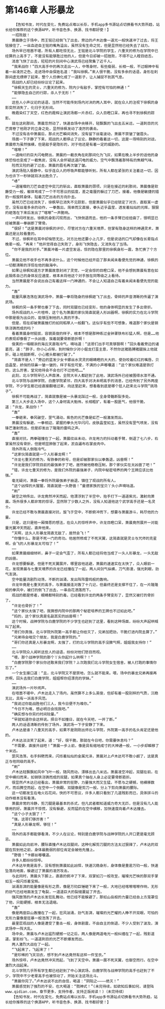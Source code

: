# 第146章 人形暴龙
        【告知书友，时代在变化，免费站点难以长存，手机app多书源站点切换看书大势所趋，站长给你推荐的这个换源APP，听书音色多、换源、找书都好使！】
       一招败敌！
       萧晨静立于场中，而王铭已经倒飞了出去，旁边的卢木达像一道光一般快速冲了过去，将王铭接住了，一丝血迹自王铭的嘴角溢出，虽然没有生命之忧，但是显然他已经失去了战力。
       场外早已喧嚣不堪，所有人都吃惊无比，王铭是北斗学院的学生，六重天的修为在学院中已经算的上高手了，不是没有能够胜过他的人，但是今日却被一招挫败，不得不让人瞠目结舌。
       消息飞快了出去，短短的片刻间中心演武场已经聚集了近千人。
       “我来战你！”四大高手中的再次走出一人，中等身材，有些瘦弱，长相一般，不过眼神中有着一丝凌厉之色，走进场中自保姓名道：“我叫徐枫。”来人很干脆，没有多余的话语，身形在刹那间虚无缥缈了起来，整个人仿佛化成了一道影子，让人捕捉不到其气息。
       观战的人却已经纷纷议论了起来。
       “徐枫天生的灵士，六重天的修为，院内少有敌手，掌控有可怕的神通！”
       “能够隐去自己的行踪，杀人于无形！”
       ……
       这些人小声议论的话语，当然不可能传到场内对决的两人耳中，就在众人的注视下徐枫的身影突然消失了，化归于无形间。
       晚霞染红了天空，红色的霞辉让演武场都一片赤红，众人目瞪口呆，再也寻不到徐枫的踪影。
       就在这刹那间，萧晨忽然动了，快速自场中央移开，轻飘飘的飞出去五米远，一道刺目的光芒席卷了他刚才的立身之处，显然徐枫发动了凌厉的袭击。
       不过没有击中萧晨后，那点光芒瞬间消失，没有留下丝毫波动，萧晨不禁皱了皱眉头。
       场面一下子静了下来，观战的人都停止了议论，静静的看着这一切，这是一场特别的对战，萧晨修为虽然强横，但是敌手是隐形的，对于他还是有着一定的威胁的。
       “喀嚓！”
       一道绚烂的巨大闪电劈出，萧晨的一截衣角在刹那间化为飞灰，如果在晚上半步的话他的身体恐怕也变成了一截焦炭，没有人会怀疑这道闪电的威力，空气中飘荡着那特有的焦糊气味。
       险而又险的避了过去，萧晨的眉毛再次皱了皱。
       演武场陷入极静中，似乎连众人的呼吸声都能够听到，所有人都在紧张的关注着这一切，因为也许下一秒钟就将决出胜负了。
       “哧”
       一道璀璨的刀芒自虚空中突兀的斩出，直取萧晨的颈项，只是在接近的刹那间，萧晨像是软藤受力一般，躯体弯成了一个不可思议的弧度，差之毫厘的躲过了刀芒。接着，他像是敏捷的猎豹一般旋转身体，贴着刀芒出击的方向扑去。
       虽然刀芒已经消失了，徐枫早已消失不见踪影，但是萧晨似乎已经锁定了对方，直取某一虚空，没有丝毫多余的动作，一拳轰出，简单而又直接，拳头近乎晶莹，透发着灿灿的光辉，狠狠的砸落在下来后发出了“喀嚓”一声脆响。
       一声闷哼发出，徐枫的身影闪现而出，飞快倒退而去，他的一条手臂已经扭曲了，很明显已经被萧晨一拳崩断了臂骨。
       “很好！”这是萧晨对徐枫的评价，尽管对方在六重天境界，但掌有隐身这样的神通灵术，萧晨还是比较看重的。
       不过，徐枫听在耳中却恼怒无比，对方比他还要小上几岁，但是说话的口气却像在长辈指点晚辈一般。“再来！”他并觉得自己失败了，身形飞快隐去，又消失在了当场。
       “你不是我的对手。”萧晨冲着一片虚空发话，惊的隐在那里的徐枫身形一震，急忙换了个方位。
       萧晨见他不收手也不再多说什么，这个时候他已经开启了那未闻未看便先觉的神通，徐枫的一切都清晰的浮现在他的脑海中。
       如果让徐枫知道方才萧晨故意封闭了灵觉，一定会惊的目瞪口呆，他不会想到萧晨有意在如此锻炼自己的身体反应速度，根本未将他这个对手放在同等级之上看待。
       当然萧晨是不会说出自己有着这样一门神通的，不会让人知道自己有着未闻未看便先觉的能力。
       “轰”
       能量风暴浩荡在演武场中，萧晨一拳将隐身的徐枫砸飞了出去，骨碎的声音清晰的传遍了演武场。
       徐枫的另一条手臂也垂了下去，同时双腿也已经变形，他的身体明显的发生了多出骨折。
       场外观战的人一片喧哗，这个名为萧晨的家伙简直就是人形凶器啊，徐枫的实力在北斗学院中那是极为出众的，能够压制他的人真的不多。
       但是，现在却被萧晨捶打的如同稻草人一般翻飞，这似乎有些不可想象，难道那个家伙是钢铁浇铸而成的吗？
       看着萧晨身材挺拔，容貌英俊的样子，根本不想是那种练过金钟罩铁布衫猛人啊，但是……他的表现却像极了一头凶兽，挨着就要骨断筋折啊！
       俊美的一塌糊涂的海云天直吸冷气，嘀咕道：“这哥们出手可真够狠啊！”回头看着旁边的诸葛亮，道：“胖子，你小心点呀，到时候你少对小倔龙打歪主意，不然你这猪胳膊猪腿挨上他就折，碰上他就断啊，小心猪头都被打破了。”
       “简直不是人！”旁边的蓝发少女卡娜丝水灵灵的眼睛瞪的大大的，使劲咬着红红的嘴唇，贝齿晶莹，娇俏的琼鼻一皱一皱的，样子有些可爱，不满的小声嘟囔道：“这个家伙难道是铁打的，这么厉害，堂兄他待会不会也打不过他吧……”
       此刻，北斗学院早已人声鼎沸，全院大半人都赶到了此地，演武场外已经被围得水泄不通。
       北斗学院与战神学院、白鹿学院紧邻，四大高手对决未明高手的消息，已经传到了另外两座学院，不少学生都已经直接翻墙过来，向这里赶来，想看看到底是哪个狂人赶来北斗学院“挑场子”。
       徐枫不可能再战了，简直就像是被一头暴龙踩过一般，全身骨骼断裂多处。
       第三人大步走入场中，这个人身材高大魁伟，长相粗犷，有着一股匪气，他很干脆，道：“许龙，来战你！”
       “轰”
       一拳砸来，拳风破空，罡气涌动，紫色的光芒像是虹芒一般激发而出。
       萧晨没有躲避，一拳相迎，紧握的拳头光华闪闪，皮肤晶莹如玉，虽然没有罡气喷发，没有锋芒激射而出，但是却发出了隆隆的雷鸣之声。
       “轰”
       直接对抗，两拳碰撞在了一起，萧晨纹丝未动，许龙用力的抖动着手臂，倒退了七八步，右掌虽然没有骨折，但是明显肿胀了起来，淤血遍布右掌皮肉中。
       场外所有人倒吸冷气。
       “这家伙简直就是一个人形暴龙啊！”
       “许龙七重天的修为，有铁拳的称号，但是却被那家伙以拳轰退，凶兽啊！”
       “许龙是我们学院目前的最强弟子了吧，居然被他稳稳压制，那个家伙实在太凶兽了吧！”
       “错，许龙七重天的修为，是我们外院的最强弟子，内院中秘密培养的两个王牌应该比他强。”
       毫无疑问，萧晨一拳将外院最强弟子崩退，镇住了观战的所有人。
       “这个凶悍的大猩猩，简直就是一头野兽！”曼德家族的宝贝丫头小声嘀咕道。
       “刷”
       破空之响传出，许龙竟然冲天而起，他漂浮到了半空中，抬手打下一道道紫光，激射向萧晨。场外很多人都非常的惊讶，显然除了少数人之外，没有人知道他这个武学高手还是一名灵士。
       许龙已经不敢与萧晨直接对抗，旋飞于空中，不断俯冲而下，想要与萧晨游斗，耗尽他的力量。
       只是，这只是他一厢情愿的想法，在众人的惊呼声中，许龙目瞪口呆，萧晨竟然展开一对能量光翼冲天而起，直奔他来。
       “天啊，这头人形暴龙简直无敌了，居然会飞！”
       “你懂什么，那是不死一门的奇功。他居然修成了不死天翼，这简直就是灵士与咒师的克星啊，会飞的人形暴龙太可怕了！”
       ……
       如果萧晨细细倾听，鼻子一定会气歪了，所有人都已经将他当成了一头人形暴龙，一头无敌的凶兽。
       许龙想要躲避，但是不死天翼展开，哪里容他逃避，萧晨的速速实在太快了，众人眼前一花，发现萧晨与七重天境界的许龙已经撞在了一起，两人间剑气纵横，刀气弥漫，强光刺眼，劲气澎湃。
       空中能量流剧烈动荡，不断的汹涌，发出阵阵雷鸣般的轰响。
       许龙毕竟是七重天的高手，与萧晨接连对轰了十几记，但最终还是支撑不住了，在一片隆隆般的拳风中，被打的倒飞了出去，一串血花洒落而下。
       观战的都是修者，眼睛都特别的毒，已经看到许龙的两条手臂变形了，显然又被打的骨折了。
       “许龙也骨折了！”
       “这个家伙太强了吧，我猜想内院中的那两个秘密培养的王牌也不过如此吧。”
       “妈的，这个家伙真是名副其实的凶兽啊！”
       这个时候，战神学院与白鹿学院的不少学生也赶到了这里，看到这种场面，纷纷大声起哄喊叫了起来。
       “哥们你真强，北斗学院外院第一高手都让你给灭了，兄弟加把劲，干脆打进内院去算了。”
       “兄弟待会咱交个朋友，我是白鹿学院的。”
       “哥们你还真是人形暴龙啊，太强了，打的北斗学院的高手没脾气啊，姐姐我支持你！”
       ……
       北斗学院众人闻听这些人的话语，纷纷对他们怒目而视。
       “喂，那个战神学院的那个丫头你起什么哄啊？！”
       “白鹿学院那个家伙你还敢来我们学院？上次跑我们北斗学院女生宿舍，被人打跑的事情你忘了。”
       一个女生接口道：“且，北斗学院又不是禁地，怎么就不能来。喂，场中的暴龙兄弟再接再厉啊，回头去我们白鹿学院，姐姐帮你绍漂亮的学妹。”
       ……
       演武场外一片吵闹声。
       在喧嚣不堪中，卢木达走入了场内，虽然算不上多么英俊，但却有着一股别样的气质，沉稳无比，具有一派高手风范。
       “我说过你能战胜他们三人，我今日便不为难你。”
       “今日不为难，想必明日会找我吧。”
       “确实想与你另约时间较量。”
       “早就知道你会这样说。择日不如撞日，就在今天吧，一并了断。”
       两人的话语清晰的传到了场外，演武场一下子安静了下来。
       卢木达是谁？八重天的高手，如果不是刚刚出师北斗学院，外院第一高手的名头肯定还是他的。
       卢木达淡淡笑了起来，道：“好，很干脆，那就在今日吧，你需要休息吗？”
       “不需要，直接开战吧！”萧晨一步上前，像是具有缩地成寸的大神通一般，一小步却瞬移了十米远。
       罡风浩荡，右手斜劈而来，闪烁着灿灿的金属光泽，萧晨对上卢木达可不敢小觑了，这是真正与他同级的高手。
       “刷”
       卢木达轻飘飘如风中飞叶一般，随风而动，漂移出去八米远。萧晨凌空冲起，双腿在前，在空中横扫而来，如钢铁浇铸而成的双腿，如果真个抽在人身上必定要骨断筋折。
       很显然卢木达已经看出，萧晨非常的狂野，力量强大而又生猛，不愿与之硬撼，他横移数尺，而后腾空而起，在空中一个倒翻，双腿像是剪刀一般，分上下剪向萧晨的腰际。
       这一切都发生在电火石花间，快的不可思议，许多人都只看到了几道残影而已，具体拼斗的动作根本没有看清。
       萧晨非常的冷静，剪刀腿是最基本的杀式，但凡武者都知道威力奇大无匹，但是没有几人能够用的好。萧晨并不惊慌，没有躲避，反而猛的在空中横移，加快速度向着卢木达撞去。
       “这个小子太狠了！”
       “强，这哥们够厉害！”
       “真是人形暴龙啊，够狂！”
       ……
       场外的高手都能够看清，不少人在议论，特别是白鹿学院与战神学院的人开口更是毫无顾忌。
       萧晨如此向前冲，腰际直撞卢木达双腿间，这种化解剪刀腿的方法太过狠辣了，卢木达的双腿在剪到他之前，身体最脆弱的部位肯定会被他先撞上。
       “野兽！”卡娜丝嘟囔道。
       许多人都纷纷惊呼。
       卢木达毕竟是高手，没有想到萧晨如此凶悍，快速沉稳身形，身体像是重逾万钧一般，快速坠落向地面，躲避过了萧晨的凌厉攻击。
       与此同时，萧晨头下脚上，直直的俯冲了下来，双掌如刀一般攻至，璀璨光芒映的那双手掌如玉一般闪烁着宝辉。
       汹涌澎湃的能量像是有形之质，像是万钧巨锤砸下来了一般，大地已经喀嚓喀嚓作响，无形的劲气已经地面发生了龟裂，一道道巨大的裂缝蔓延了开去。
       强风鼓荡的卢木达长发狂乱舞动，他已经不能躲避了，那如山岳般的力量已经自上方笼罩住了他，只能硬撼，根本无法退缩。
       “轰”
       像是两座巨山轰撞在了一起，狂风汹涌，劲气澎湃，璀璨的光芒耀的人睁不开双眼，可怕的无形力量像是狂暴一般浩荡了开去。
       最里层观战的人像是遭受了重击一般，身体剧震，不由自主的倒退，不少人受到了波及，演武场中一阵大乱。
       场中央，萧晨与卢木达猛烈硬撼一记之后，两人像是两道电光一般纠缠在了一起，残影道道，掌影纷飞，一道道刺目的光芒不断爆发而出。
       两人激烈大战在了一起。
       “飞起来了，飞起来了！”
       “是珍稀的飞天羽衣，想不到卢木达竟然有这样一件宝衣。”
       场外惊呼，卢木达竟然冲天而起，飞到了天空中。萧晨一展不死天翼，也御空而行。在空中激烈大战起来。
       北斗学院几乎所有学生都已经赶到了中心演武场，白鹿学院与战神学院的高手也赶到了不少，学院中不少老辈高手也被惊动了，开始关注这场比斗。
       “萧晨你完了。”卢木达说不出的自信，喝道：“阴阳之————绝灭！”
       萧晨感觉到了强烈的不安，也大喝道：“戮神式！”(未完待续，如欲知后事如何，请登陆www.qidian.com，章节更多，支持作者，支持正版阅读！)（未完待续）
       【告知书友，时代在变化，免费站点难以长存，手机app多书源站点切换看书大势所趋，站长给你推荐的这个换源APP，听书音色多、换源、找书都好使！】
